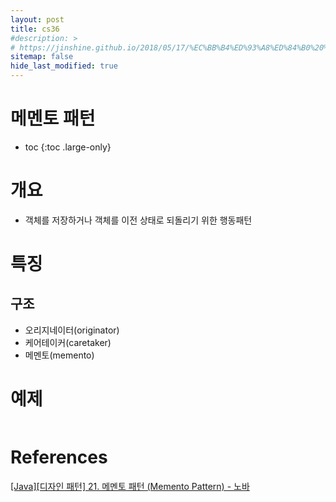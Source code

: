 ```yaml
---
layout: post
title: cs36
#description: >
# https://jinshine.github.io/2018/05/17/%EC%BB%B4%ED%93%A8%ED%84%B0%20%EA%B8%B0%EC%B4%88/%EB%A9%94%EB%AA%A8%EB%A6%AC%EA%B5%AC%EC%A1%B0/
sitemap: false
hide_last_modified: true
---
```

# 메멘토 패턴

* toc
{:toc .large-only}

# 개요

- 객체를 저장하거나 객체를 이전 상태로 되돌리기 위한 행동패턴

# 특징

## 구조

- 오리지네이터(originator)
- 케어테이커(caretaker)
- 메멘토(memento)

# 예제

```JAVA

```
# References

[[Java][디자인 패턴] 21. 메멘토 패턴 (Memento Pattern) - 노바](https://applecider2020.tistory.com/33)
